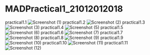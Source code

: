 # MADPractical1_21012012018
practical1.1
![Screenshot (1)](https://user-images.githubusercontent.com/111947429/186881642-bb923049-9a34-4068-b6a9-4452c41c72a3.png)
practical1.2
![Screenshot (2)](https://user-images.githubusercontent.com/111947429/186922714-378f7fc5-b746-4511-8e77-a43549f88729.png)
practical1.3
![Screenshot (3)](https://user-images.githubusercontent.com/111947429/186922943-f4e8c267-eab1-48da-a695-137a5287999e.png)
practical1.4
![Screenshot (5)](https://user-images.githubusercontent.com/111947429/186923310-8079dd81-d98e-40bc-818e-d19580bee696.png)
practical1.5
![Screenshot (6)](https://user-images.githubusercontent.com/111947429/186923441-79822936-6585-45d4-8f88-45e797f2b8e6.png)
practical1.6
![Screenshot (7)](https://user-images.githubusercontent.com/111947429/186923571-8ee37618-fc91-4e46-9646-710696909b47.png)
practical1.7
![Screenshot (8)](https://user-images.githubusercontent.com/111947429/186923701-72363f91-ad79-4b62-b37a-6135ceac6eeb.png)
practical1.8
![Screenshot (9)](https://user-images.githubusercontent.com/111947429/186923922-06338cca-4082-4131-bc52-2e631a30cad9.png)
practical1.9
![Screenshot (10)](https://user-images.githubusercontent.com/111947429/186924077-90cd129a-ba89-47bc-ada1-482b8c2a07d2.png)
practical1.10
![Screenshot (11)](https://user-images.githubusercontent.com/111947429/186924265-a88231b1-9ed3-4d00-abc3-99c6582afefe.png)
practical1.11
![Screenshot (12)](https://user-images.githubusercontent.com/111947429/186925336-eaba9a22-eb95-4297-8ede-47cfa822ef7e.png)
